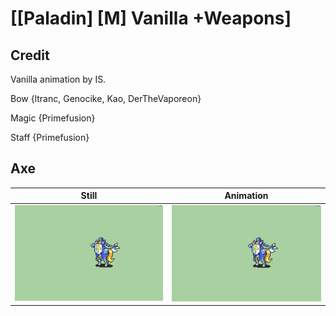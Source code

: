 # [\[Paladin\] \[M\] Vanilla +Weapons]

## Credit

Vanilla animation by IS.

Bow {ltranc, Genocike, Kao, DerTheVaporeon}

Magic {Primefusion}

Staff {Primefusion}
	
## Axe

| Still | Animation |
| :---: | :-------: |
| ![Axe still](./Axe_000.png) | ![Axe animation](./Axe.gif) |
